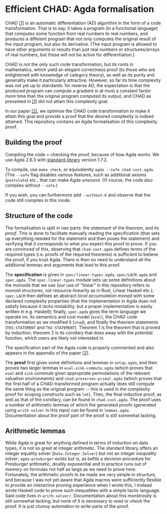 # Efficient CHAD: Agda formalisation

CHAD [[1]][chad1] is an automatic differentiation (AD) algorithm in the form of a code transformation.
That is to say, it takes a program (in a functional language) that computes some function from real numbers to real numbers, and produces a different program that not only computes the original result of the input program, but also its derivative.
(The input program is allowed to have other arguments or results than just real numbers or structures/arrays of real numbers, but these will not be active for differentiation.)

CHAD is not the only such code transformation, but its roots in mathematics, which yield an elegant correctness proof (to those who are enlightened with knowledge of category theory), as well as its purity and generality make it particularly attractive.
However, so far its time complexity was not yet up to standards: for reverse AD, the expectation is that the produced program can compute a gradient in at most a constant factor more time than the original program computed its output, and CHAD as presented in [[1]][chad1] did not attain this complexity goal.

In our paper [[2]][arxiv2], we optimise the CHAD code transformation to make it attain this goal and provide a proof that the desired complexity is indeed attained.
This repository contains an Agda formalisation of this complexity proof.


## Building the proof

Compiling the code = checking the proof, because of how Agda works.
We use Agda 2.6.3 with [standard-library](https://github.com/agda/agda-stdlib/releases/tag/v1.7.2) version 1.7.2.

To compile, use `make check`, or equivalently `agda --safe chad-cost.agda`.
(The `--safe` flag disables various features, such as additional axioms (`postulate`) etc., that can make Agda unsound. Of course, the code also compiles without `--safe`.)

If you wish, you can furthermore add `--without-K` and observe that the code still compiles in this mode.


## Structure of the code

The formalisation is split in two parts: the _statement_ of the theorem, and its _proof_.
This is done to facilitate manually reading the specification (that sets up everything needed for the statement and then poses the statement) and verifying that it corresponds to what you expect this proof to prove.
If you are convinced of this, observing that `chad-cost.agda` defines terms of the required types (i.e. proofs of the required theorems) is sufficient to believe the proof, if you trust Agda.
There is then no need to understand all the additional lemmas and arguments that lead to this proof.

The **specification** is given in `spec/linear-types.agda`, `spec/LACM.agda` and `spec.agda`.
The `spec.linear-types` module sets up some definitions about the monoids that we use (our use of "linear" in this repository refers to monoid structures, not resource-linearity as in Rust, Linear Haskell etc.); `spec.LACM` then defines an abstract _local accumulation monad_ with some declared complexity properties (that the implementation in Agda does not satisfy because it lacks mutability, but a proper implementation is easily written in e.g. Haskell); finally, `spec.agda` gives the term language we operate on, its semantics and cost model (`eval`), the CHAD code transformation as we modified it (`chad`), and finally the theorem statements (`TH1-STATEMENT` and `TH2-STATEMENT`).
Theorem 1 is the theorem that is proved by induction; theorem 2 is its corollary that does away with the potential function, which users are likely not interested in.

The specification part of the Agda code is properly commented and also appears in the appendix of the paper [[2]][arxiv2].

The **proof** first gives some definitions and lemmas in `setup.agda`, and then proves two larger lemmas in `eval-sink-commute.agda` (which proves that `eval` and `sink` commute given appropriate permutations of the relevant valuation environments) and `chad-preserves-primal.agda` (which proves that the first half of a CHAD-transformed program actually does still compute the same thing as the original program -- this is used in the complexity proof for scoping constructs such as `let`).
Then, the final inductive proof, as well as that of the corollary, can be found in `chad-cost.agda`.
The proof uses a number of arithmetic lemmas of which the generated proofs (generated using `arith-solver` in this repo) can be found in `lemmas.agda`.
Documentation about the proof part of the proof is still somewhat lacking.


## Arithmetic lemmas

While Agda is great for anything defined in terms of induction on data types, it is not so great at integer arithmetic.
The standard library offers an integer equality solver (`Data.Integer.Solver`) but not an integer _inequality_ solver; `agda-presburger` exists but is, as befits a decision procedure for Presburger arithmetic, doubly exponential and in practice runs out of memory on formulas not half as large as we need to prove here.
Fortunately, the arithmetic proofs to be made are very simple in structure, and because I was not yet aware that Agda macros were sufficiently flexible to provide an interactive proving experience when I wrote this, I instead wrote Haskell code to prove such inequalities with a simple tactic language.
Said code lives in `arith-solver/`.
Documentation about this monstrosity is still somewhat lacking, but none of it is necessary to _read_ or _check_ the proof.
It is just clumsy automation to _write_ parts of the proof.


[chad1]: https://dl.acm.org/doi/10.1145/3527634
[arxiv2]: TODO
